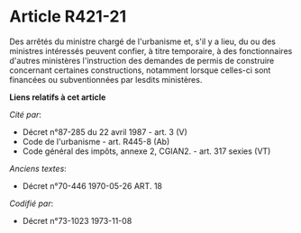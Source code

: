 # Article R421-21

Des arrêtés du ministre chargé de l'urbanisme et, s'il y a lieu, du ou des ministres intéressés peuvent confier, à titre
temporaire, à des fonctionnaires d'autres ministères l'instruction des demandes de permis de construire concernant certaines
constructions, notamment lorsque celles-ci sont financées ou subventionnées par lesdits ministères.

**Liens relatifs à cet article**

_Cité par_:

  - Décret n°87-285 du 22 avril 1987 - art. 3 (V)
  - Code de l'urbanisme - art. R445-8 (Ab)
  - Code général des impôts, annexe 2, CGIAN2. - art. 317 sexies (VT)

_Anciens textes_:

  - Décret n°70-446 1970-05-26 ART. 18

_Codifié par_:

  - Décret n°73-1023 1973-11-08
